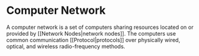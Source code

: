 # Computer Network

A computer network is a set of computers sharing resources located on or provided by [[Network Nodes|network nodes]]. The computers use common communication [[Protocol|protocols]] over physically wired, optical, and wireless radio-frequency methods.